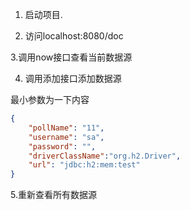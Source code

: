 1. 启动项目.

2. 访问localhost:8080/doc

3.调用now接口查看当前数据源

4. 调用添加接口添加数据源

最小参数为一下内容
```json
{
    "pollName": "11",
    "username": "sa",
    "password": "",
    "driverClassName":"org.h2.Driver",
    "url": "jdbc:h2:mem:test"
}
```

5.重新查看所有数据源
